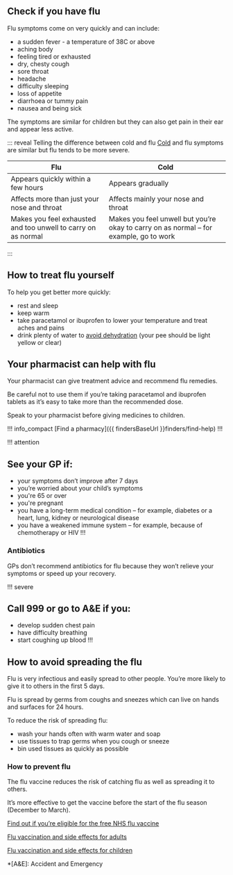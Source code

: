 ## Check if you have flu

Flu symptoms come on very quickly and can include:

- a sudden fever - a temperature of 38C or above
- aching body
- feeling tired or exhausted
- dry, chesty cough
- sore throat
- headache
- difficulty sleeping
- loss of appetite
- diarrhoea or tummy pain
- nausea and being sick

The symptoms are similar for children but they can also get pain in their ear and appear less active.

::: reveal Telling the difference between cold and flu
  [Cold](/conditions/cold#check-if-you-have-a-cold) and flu symptoms are similar but flu tends to be more severe.

  | Flu | Cold |
  |-----|------|
  | Appears quickly within a few hours  | Appears gradually |
  | Affects more than just your nose and throat |  Affects mainly your nose and throat |
  | Makes you feel exhausted and too unwell to carry on as normal |  Makes you feel unwell but you’re okay to carry on as normal – for example, go to work |
:::

## How to treat flu yourself

To help you get better more quickly:

- rest and sleep
- keep warm
- take paracetamol or ibuprofen to lower your temperature and treat aches and pains
- drink plenty of water to [avoid dehydration](/conditions/dehydration#how-to-prevent-dehydration)
  (your pee should be light yellow or clear)

## Your pharmacist can help with flu

Your pharmacist can give treatment advice and recommend flu remedies.

Be careful not to use them if you’re taking paracetamol and ibuprofen tablets as it’s easy to take more than the recommended dose.

Speak to your pharmacist before giving medicines to children.

!!! info_compact
  [Find a pharmacy]({{ findersBaseUrl }}finders/find-help)
!!!

!!! attention
  ## See your GP if:

  - your symptoms don’t improve after 7 days
  - you’re worried about your child’s symptoms
  - you're 65 or over
  - you're pregnant
  - you have a long-term medical condition – for example, diabetes or a heart, lung, kidney or neurological disease
  - you have a weakened immune system – for example, because of chemotherapy or HIV
!!!

### Antibiotics

GPs don’t recommend antibiotics for flu because they won’t relieve your symptoms or speed up your recovery.

!!! severe
  ## Call 999 or go to A&E if you:

  - develop sudden chest pain
  - have difficulty breathing
  - start coughing up blood
!!!

## How to avoid spreading the flu

Flu is very infectious and easily spread to other people. You’re more likely to give it to others in the first 5 days.

Flu is spread by germs from coughs and sneezes which can live on hands and surfaces for 24 hours.

To reduce the risk of spreading flu:

- wash your hands often with warm water and soap
- use tissues to trap germs when you cough or sneeze
- bin used tissues as quickly as possible

### How to prevent flu

The flu vaccine reduces the risk of catching flu as well as spreading it to others.

It’s more effective to get the vaccine before the start of the flu season (December to March).

[Find out if you’re eligible for the free NHS flu vaccine](http://www.nhs.uk/Conditions/vaccinations/Pages/who-should-have-flu-vaccine.aspx)

[Flu vaccination and side effects for adults](http://www.nhs.uk/conditions/vaccinations/pages/flu-influenza-vaccine.aspx)

[Flu vaccination and side effects for children](http://www.nhs.uk/conditions/vaccinations/pages/child-flu-vaccine.aspx)

*[A&E]: Accident and Emergency
